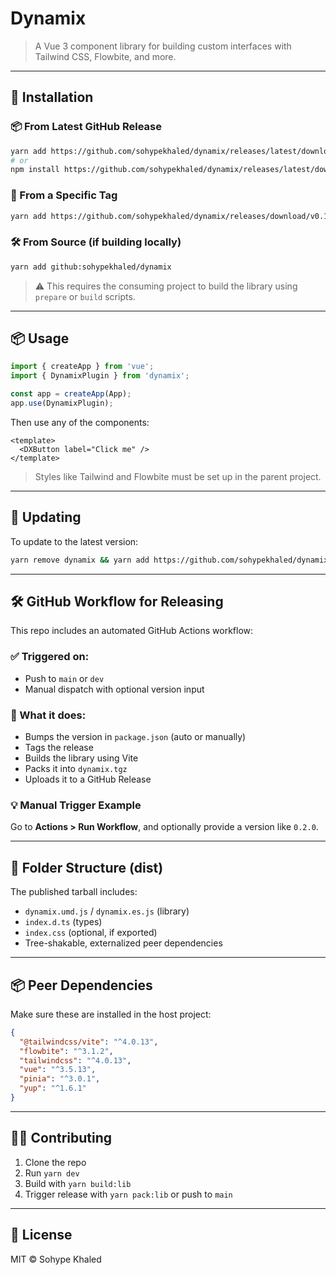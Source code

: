 # Dynamix

> A Vue 3 component library for building custom interfaces with Tailwind CSS, Flowbite, and more.

---

## 🚀 Installation

### 📦 From Latest GitHub Release

```bash
yarn add https://github.com/sohypekhaled/dynamix/releases/latest/download/dynamix.tgz
# or
npm install https://github.com/sohypekhaled/dynamix/releases/latest/download/dynamix.tgz
```

### 🧪 From a Specific Tag

```bash
yarn add https://github.com/sohypekhaled/dynamix/releases/download/v0.1.0/dynamix.tgz
```

### 🛠️ From Source (if building locally)

```bash
yarn add github:sohypekhaled/dynamix
```

> ⚠️ This requires the consuming project to build the library using `prepare` or `build` scripts.

---

## 📦 Usage

```ts
import { createApp } from 'vue';
import { DynamixPlugin } from 'dynamix';

const app = createApp(App);
app.use(DynamixPlugin);
```

Then use any of the components:

```vue
<template>
  <DXButton label="Click me" />
</template>
```

> Styles like Tailwind and Flowbite must be set up in the parent project.

---

## 🔁 Updating

To update to the latest version:

```bash
yarn remove dynamix && yarn add https://github.com/sohypekhaled/dynamix/releases/latest/download/dynamix.tgz
```

---

## 🛠 GitHub Workflow for Releasing

This repo includes an automated GitHub Actions workflow:

### ✅ Triggered on:

- Push to `main` or `dev`
- Manual dispatch with optional version input

### 🧰 What it does:

- Bumps the version in `package.json` (auto or manually)
- Tags the release
- Builds the library using Vite
- Packs it into `dynamix.tgz`
- Uploads it to a GitHub Release

### 💡 Manual Trigger Example

Go to **Actions > Run Workflow**, and optionally provide a version like `0.2.0`.

---

## 📁 Folder Structure (dist)

The published tarball includes:

- `dynamix.umd.js` / `dynamix.es.js` (library)
- `index.d.ts` (types)
- `index.css` (optional, if exported)
- Tree-shakable, externalized peer dependencies

---

## 📦 Peer Dependencies

Make sure these are installed in the host project:

```json
{
  "@tailwindcss/vite": "^4.0.13",
  "flowbite": "^3.1.2",
  "tailwindcss": "^4.0.13",
  "vue": "^3.5.13",
  "pinia": "^3.0.1",
  "yup": "^1.6.1"
}
```

---

## 🧑‍💻 Contributing

1. Clone the repo
2. Run `yarn dev`
3. Build with `yarn build:lib`
4. Trigger release with `yarn pack:lib` or push to `main`

---

## 📄 License

MIT © Sohype Khaled
```
